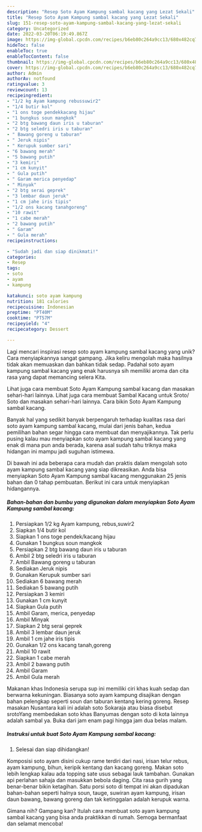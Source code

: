 ```yaml
---
description: "Resep Soto Ayam Kampung sambal kacang yang Lezat Sekali"
title: "Resep Soto Ayam Kampung sambal kacang yang Lezat Sekali"
slug: 151-resep-soto-ayam-kampung-sambal-kacang-yang-lezat-sekali
category: Uncategorized
date: 2022-03-20T06:19:49.867Z
image: https://img-global.cpcdn.com/recipes/b6eb80c264a9cc13/680x482cq70/soto-ayam-kampung-sambal-kacang-foto-resep-utama.jpg
hideToc: false
enableToc: true
enableTocContent: false
thumbnail: https://img-global.cpcdn.com/recipes/b6eb80c264a9cc13/680x482cq70/soto-ayam-kampung-sambal-kacang-foto-resep-utama.jpg
cover: https://img-global.cpcdn.com/recipes/b6eb80c264a9cc13/680x482cq70/soto-ayam-kampung-sambal-kacang-foto-resep-utama.jpg
author: Admin
authorAv: notfound
ratingvalue: 3
reviewcount: 13
recipeingredient:
- "1/2 kg Ayam kampung rebussuwir2"
- "1/4 butir kol"
- "1 ons toge pendekkacang hijau"
- "1 bungkus soun mangkok"
- "2 btg bawang daun iris u taburan"
- "2 btg seledri iris u taburan"
- " Bawang goreng u taburan"
- " Jeruk nipis"
- " Kerupuk sumber sari"
- "6 bawang merah"
- "5 bawang putih"
- "3 kemiri"
- "1 cm kunyit"
- " Gula putih"
- " Garam merica penyedap"
- " Minyak"
- "2 btg serai geprek"
- "3 lembar daun jeruk"
- "1 cm jahe iris tipis"
- "1/2 ons kacang tanahgoreng"
- "10 rawit"
- "1 cabe merah"
- "2 bawang putih"
- " Garam"
- " Gula merah"
recipeinstructions:

- "Sudah jadi dan siap dinikmati!"
categories:
- Resep
tags:
- soto
- ayam
- kampung

katakunci: soto ayam kampung 
nutrition: 181 calories
recipecuisine: Indonesian
preptime: "PT40M"
cooktime: "PT57M"
recipeyield: "4"
recipecategory: Dessert

---
```





Lagi mencari inspirasi resep soto ayam kampung sambal kacang yang unik? Cara menyiapkannya sangat gampang. Jika keliru mengolah maka hasilnya tidak akan memuaskan dan bahkan tidak sedap. Padahal soto ayam kampung sambal kacang yang enak harusnya sih memiliki aroma dan cita rasa yang dapat memancing selera Kita.





Lihat juga cara membuat Soto Ayam Kampung sambal kacang dan masakan sehari-hari lainnya. Lihat juga cara membuat Sambal Kacang untuk Sroto/ Soto dan masakan sehari-hari lainnya. Cara bikin Soto Ayam Kampung sambal kacang.

Banyak hal yang sedikit banyak berpengaruh terhadap kualitas rasa dari soto ayam kampung sambal kacang, mulai dari jenis bahan, kedua pemilihan bahan segar hingga cara membuat dan menyajikannya. Tak perlu pusing kalau mau menyiapkan soto ayam kampung sambal kacang yang enak di mana pun anda berada, karena asal sudah tahu triknya maka hidangan ini mampu jadi suguhan istimewa.






Di bawah ini ada beberapa cara mudah dan praktis dalam mengolah soto ayam kampung sambal kacang yang siap dikreasikan. Anda bisa menyiapkan Soto Ayam Kampung sambal kacang menggunakan 25 jenis bahan dan 0 tahap pembuatan. Berikut ini cara untuk menyiapkan hidangannya.

<!--inarticleads1-->

##### Bahan-bahan dan bumbu yang digunakan dalam menyiapkan Soto Ayam Kampung sambal kacang:

1. Persiapkan 1/2 kg Ayam kampung, rebus,suwir2
1. Siapkan 1/4 butir kol
1. Siapkan 1 ons toge pendek/kacang hijau
1. Gunakan 1 bungkus soun mangkok
1. Persiapkan 2 btg bawang daun iris u taburan
1. Ambil 2 btg seledri iris u taburan
1. Ambil  Bawang goreng u taburan
1. Sediakan  Jeruk nipis
1. Gunakan  Kerupuk sumber sari
1. Sediakan 6 bawang merah
1. Sediakan 5 bawang putih
1. Persiapkan 3 kemiri
1. Gunakan 1 cm kunyit
1. Siapkan  Gula putih
1. Ambil  Garam, merica, penyedap
1. Ambil  Minyak
1. Siapkan 2 btg serai geprek
1. Ambil 3 lembar daun jeruk
1. Ambil 1 cm jahe iris tipis
1. Gunakan 1/2 ons kacang tanah,goreng
1. Ambil 10 rawit
1. Siapkan 1 cabe merah
1. Ambil 2 bawang putih
1. Ambil  Garam
1. Ambil  Gula merah


Makanan khas Indonesia serupa sup ini memiliki ciri khas kuah sedap dan berwarna kekuningan. Biasanya soto ayam kampung disajikan dengan bahan pelengkap seperti soun dan taburan kentang kering goreng. Resep masakan Nusantara kali ini adalah soto Sokaraja atau biasa disebut srotoYang membedakan soto khas Banyumas dengan soto di kota lainnya adalah sambal ya. Buka dari jam enam pagi hingga jam dua belas malam. 

<!--inarticleads2-->

##### Instruksi untuk buat Soto Ayam Kampung sambal kacang:


1. Selesai dan siap dihidangkan!

Komposisi soto ayam disini cukup rame terdiri dari nasi, irisan telur rebus, ayam kampung, bihun, keripik kentang dan kacang goreng. Makan soto lebih lengkap kalau ada topping sate usus sebagai lauk tambahan. Gunakan api perlahan sahaja dan masukkan bebola daging. Cita rasa gurih yang benar-benar bikin ketagihan. Satu porsi soto di tempat ini akan dipadukan bahan-bahan seperti halnya soun, tauge, suwiran ayam kampung, irisan daun bawang, bawang goreng dan tak ketinggalan adalah kerupuk warna. 

Gimana nih? Gampang kan? Itulah cara membuat soto ayam kampung sambal kacang yang bisa anda praktikkan di rumah. Semoga bermanfaat dan selamat mencoba!
